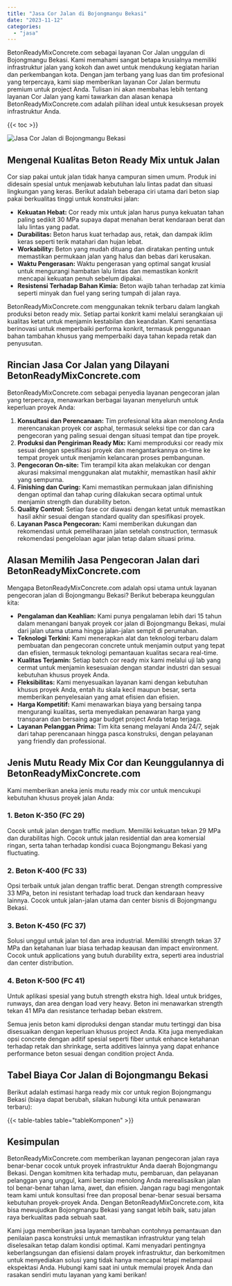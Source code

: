 ```yaml
---
title: "Jasa Cor Jalan di Bojongmangu Bekasi"
date: "2023-11-12"
categories: 
  - "jasa"
---
```


BetonReadyMixConcrete.com sebagai layanan Cor Jalan unggulan di Bojongmangu Bekasi. Kami memahami sangat betapa krusialnya memiliki infrastruktur jalan yang kokoh dan awet untuk mendukung kegiatan harian dan perkembangan kota. Dengan jam terbang yang luas dan tim profesional yang terpercaya, kami siap memberikan layanan Cor Jalan bermutu premium untuk project Anda. Tulisan ini akan membahas lebih tentang layanan Cor Jalan yang kami tawarkan dan alasan kenapa BetonReadyMixConcrete.com adalah pilihan ideal untuk kesuksesan proyek infrastruktur Anda.

{{< toc >}}

![Jasa Cor Jalan di Bojongmangu Bekasi](https://betoncor8.github.io/cor/harga-beton-readymix-concrete%20(33).png)

## Mengenal Kualitas Beton Ready Mix untuk Jalan

Cor siap pakai untuk jalan tidak hanya campuran simen umum. Produk ini didesain spesial untuk menjawab kebutuhan lalu lintas padat dan situasi lingkungan yang keras. Berikut adalah beberapa ciri utama dari beton siap pakai berkualitas tinggi untuk konstruksi jalan:

- **Kekuatan Hebat:** Cor ready mix untuk jalan harus punya kekuatan tahan paling sedikit 30 MPa supaya dapat menahan berat kendaraan berat dan lalu lintas yang padat.
- **Durabilitas:** Beton harus kuat terhadap aus, retak, dan dampak iklim keras seperti terik matahari dan hujan lebat.
- **Workability:** Beton yang mudah dituang dan diratakan penting untuk memastikan permukaan jalan yang halus dan bebas dari kerusakan.
- **Waktu Pengerasan:** Waktu pengerasan yang optimal sangat krusial untuk mengurangi hambatan lalu lintas dan memastikan konkrit mencapai kekuatan penuh sebelum dipakai.
- **Resistensi Terhadap Bahan Kimia:** Beton wajib tahan terhadap zat kimia seperti minyak dan fuel yang sering tumpah di jalan raya.

BetonReadyMixConcrete.com menggunakan teknik terbaru dalam langkah produksi beton ready mix. Setiap partai konkrit kami melalui serangkaian uji kualitas ketat untuk menjamin kestabilan dan keandalan. Kami senantiasa berinovasi untuk memperbaiki performa konkrit, termasuk penggunaan bahan tambahan khusus yang memperbaiki daya tahan kepada retak dan penyusutan.

## Rincian Jasa Cor Jalan yang Dilayani BetonReadyMixConcrete.com

BetonReadyMixConcrete.com sebagai penyedia layanan pengecoran jalan yang terpercaya, menawarkan berbagai layanan menyeluruh untuk keperluan proyek Anda:

1. **Konsultasi dan Perencanaan:** Tim profesional kita akan menolong Anda merencanakan proyek cor asphal, termasuk seleksi tipe cor dan cara pengecoran yang paling sesuai dengan situasi tempat dan tipe proyek.
2. **Produksi dan Pengiriman Ready Mix:** Kami memproduksi cor ready mix sesuai dengan spesifikasi proyek dan mengantarkannya on-time ke tempat proyek untuk menjamin kelancaran proses pembangunan.
3. **Pengecoran On-site:** Tim terampil kita akan melakukan cor dengan akurasi maksimal menggunakan alat mutakhir, memastikan hasil akhir yang sempurna.
4. **Finishing dan Curing:** Kami memastikan permukaan jalan difinishing dengan optimal dan tahap curing dilakukan secara optimal untuk menjamin strength dan durability beton.
5. **Quality Control:** Setiap fase cor diawasi dengan ketat untuk memastikan hasil akhir sesuai dengan standard quality dan spesifikasi proyek.
6. **Layanan Pasca Pengecoran:** Kami memberikan dukungan dan rekomendasi untuk pemeliharaan jalan setelah construction, termasuk rekomendasi pengelolaan agar jalan tetap dalam situasi prima.

## Alasan Memilih Jasa Pengecoran Jalan dari BetonReadyMixConcrete.com

Mengapa BetonReadyMixConcrete.com adalah opsi utama untuk layanan pengecoran jalan di Bojongmangu Bekasi? Berikut beberapa keunggulan kita:

- **Pengalaman dan Keahlian:** Kami punya pengalaman lebih dari 15 tahun dalam menangani banyak proyek cor jalan di Bojongmangu Bekasi, mulai dari jalan utama utama hingga jalan-jalan sempit di perumahan.
- **Teknologi Terkini:** Kami menerapkan alat dan teknologi terbaru dalam pembuatan dan pengecoran concrete untuk menjamin output yang tepat dan efisien, termasuk teknologi pemantauan kualitas secara real-time.
- **Kualitas Terjamin:** Setiap batch cor ready mix kami melalui uji lab yang cermat untuk menjamin kesesuaian dengan standar industri dan sesuai kebutuhan khusus proyek Anda.
- **Fleksibilitas:** Kami menyesuaikan layanan kami dengan kebutuhan khusus proyek Anda, entah itu skala kecil maupun besar, serta memberikan penyelesaian yang amat efisien dan efisien.
- **Harga Kompetitif:** Kami menawarkan biaya yang bersaing tanpa mengurangi kualitas, serta menyediakan penawaran harga yang transparan dan bersaing agar budget project Anda tetap terjaga.
- **Layanan Pelanggan Prima:** Tim kita senang melayani Anda 24/7, sejak dari tahap perencanaan hingga pasca konstruksi, dengan pelayanan yang friendly dan professional.

## Jenis Mutu Ready Mix Cor dan Keunggulannya di BetonReadyMixConcrete.com

Kami memberikan aneka jenis mutu ready mix cor untuk mencukupi kebutuhan khusus proyek jalan Anda:

### 1\. Beton K-350 (FC 29)

Cocok untuk jalan dengan traffic medium. Memiliki kekuatan tekan 29 MPa dan durabilitas high. Cocok untuk jalan residential dan area komersial ringan, serta tahan terhadap kondisi cuaca Bojongmangu Bekasi yang fluctuating.

### 2\. Beton K-400 (FC 33)

Opsi terbaik untuk jalan dengan traffic berat. Dengan strength compressive 33 MPa, beton ini resistant terhadap load truck dan kendaraan heavy lainnya. Cocok untuk jalan-jalan utama dan center bisnis di Bojongmangu Bekasi.

### 3\. Beton K-450 (FC 37)

Solusi unggul untuk jalan tol dan area industrial. Memiliki strength tekan 37 MPa dan ketahanan luar biasa terhadap keausan dan impact environment. Cocok untuk applications yang butuh durability extra, seperti area industrial dan center distribution.

### 4\. Beton K-500 (FC 41)

Untuk aplikasi spesial yang butuh strength ekstra high. Ideal untuk bridges, runways, dan area dengan load very heavy. Beton ini menawarkan strength tekan 41 MPa dan resistance terhadap beban ekstrem.

Semua jenis beton kami diproduksi dengan standar mutu tertinggi dan bisa disesuaikan dengan keperluan khusus project Anda. Kita juga menyediakan opsi concrete dengan aditif spesial seperti fiber untuk enhance ketahanan terhadap retak dan shrinkage, serta additives lainnya yang dapat enhance performance beton sesuai dengan condition project Anda.

## Tabel Biaya Cor Jalan di Bojongmangu Bekasi

Berikut adalah estimasi harga ready mix cor untuk region Bojongmangu Bekasi (biaya dapat berubah, silakan hubungi kita untuk penawaran terbaru):

{{< table-tables table="tableKomponen" >}}

## Kesimpulan

BetonReadyMixConcrete.com memberikan layanan pengecoran jalan raya benar-benar cocok untuk proyek infrastruktur Anda daerah Bojongmangu Bekasi. Dengan komitmen kita terhadap mutu, pembaruan, dan pelayanan pelanggan yang unggul, kami bersiap menolong Anda merealisasikan jalan tol benar-benar tahan lama, awet, dan efisien. Jangan ragu bagi mengontak team kami untuk konsultasi free dan proposal benar-benar sesuai bersama kebutuhan proyek-proyek Anda. Dengan BetonReadyMixConcrete.com, kita bisa mewujudkan Bojongmangu Bekasi yang sangat lebih baik, satu jalan raya berkualitas pada sebuah saat.

Kami juga memberikan jasa layanan tambahan contohnya pemantauan dan penilaian pasca konstruksi untuk memastikan infrastruktur yang telah diselesaikan tetap dalam kondisi optimal. Kami menyadari pentingnya keberlangsungan dan efisiensi dalam proyek infrastruktur, dan berkomitmen untuk menyediakan solusi yang tidak hanya mencapai tetapi melampaui ekspektasi Anda. Hubungi kami saat ini untuk memulai proyek Anda dan rasakan sendiri mutu layanan yang kami berikan!
